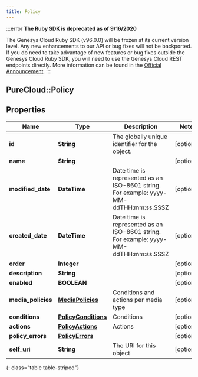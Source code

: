 ```yaml
---
title: Policy
---
```


:::error
**The Ruby SDK is deprecated as of 9/16/2020**

The Genesys Cloud Ruby SDK (v96.0.0) will be frozen at its current version level. Any new enhancements to our API or bug fixes will not be backported. If you do need to take advantage of new features or bug fixes outside the Genesys Cloud Ruby SDK, you will need to use the Genesys Cloud REST endpoints directly. More information can be found in the [Official Announcement](https://developer.mypurecloud.com/forum/t/announcement-genesys-cloud-ruby-sdk-end-of-life/8850).
:::


## PureCloud::Policy

## Properties

|Name | Type | Description | Notes|
|------------ | ------------- | ------------- | -------------|
| **id** | **String** | The globally unique identifier for the object. | [optional] |
| **name** | **String** |  | [optional] |
| **modified_date** | **DateTime** | Date time is represented as an ISO-8601 string. For example: yyyy-MM-ddTHH:mm:ss.SSSZ | [optional] |
| **created_date** | **DateTime** | Date time is represented as an ISO-8601 string. For example: yyyy-MM-ddTHH:mm:ss.SSSZ | [optional] |
| **order** | **Integer** |  | [optional] |
| **description** | **String** |  | [optional] |
| **enabled** | **BOOLEAN** |  | [optional] |
| **media_policies** | [**MediaPolicies**](MediaPolicies.html) | Conditions and actions per media type | [optional] |
| **conditions** | [**PolicyConditions**](PolicyConditions.html) | Conditions | [optional] |
| **actions** | [**PolicyActions**](PolicyActions.html) | Actions | [optional] |
| **policy_errors** | [**PolicyErrors**](PolicyErrors.html) |  | [optional] |
| **self_uri** | **String** | The URI for this object | [optional] |
{: class="table table-striped"}


